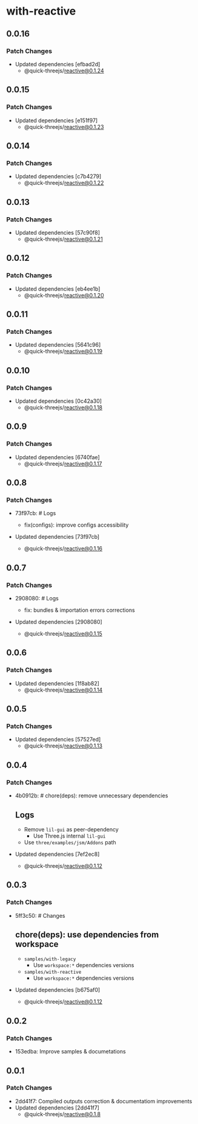 # with-reactive

## 0.0.16

### Patch Changes

- Updated dependencies [efbad2d]
  - @quick-threejs/reactive@0.1.24

## 0.0.15

### Patch Changes

- Updated dependencies [e151f97]
  - @quick-threejs/reactive@0.1.23

## 0.0.14

### Patch Changes

- Updated dependencies [c7b4279]
  - @quick-threejs/reactive@0.1.22

## 0.0.13

### Patch Changes

- Updated dependencies [57c90f8]
  - @quick-threejs/reactive@0.1.21

## 0.0.12

### Patch Changes

- Updated dependencies [eb4ee1b]
  - @quick-threejs/reactive@0.1.20

## 0.0.11

### Patch Changes

- Updated dependencies [5641c96]
  - @quick-threejs/reactive@0.1.19

## 0.0.10

### Patch Changes

- Updated dependencies [0c42a30]
  - @quick-threejs/reactive@0.1.18

## 0.0.9

### Patch Changes

- Updated dependencies [6740fae]
  - @quick-threejs/reactive@0.1.17

## 0.0.8

### Patch Changes

- 73f97cb: # Logs

  - fix(configs): improve configs accessibility

- Updated dependencies [73f97cb]
  - @quick-threejs/reactive@0.1.16

## 0.0.7

### Patch Changes

- 2908080: # Logs

  - fix: bundles & importation errors corrections

- Updated dependencies [2908080]
  - @quick-threejs/reactive@0.1.15

## 0.0.6

### Patch Changes

- Updated dependencies [1f8ab82]
  - @quick-threejs/reactive@0.1.14

## 0.0.5

### Patch Changes

- Updated dependencies [57527ed]
  - @quick-threejs/reactive@0.1.13

## 0.0.4

### Patch Changes

- 4b0912b: # chore(deps): remove unnecessary dependencies

  ## Logs

  - Remove `lil-gui` as peer-dependency
    - Use Three.js internal `lil-gui`
  - Use `three/examples/jsm/Addons` path

- Updated dependencies [7ef2ec8]
  - @quick-threejs/reactive@0.1.12

## 0.0.3

### Patch Changes

- 5ff3c50: # Changes

  ## chore(deps): use dependencies from workspace

  - `samples/with-legacy`
    - Use `workspace:*` dependencies versions
  - `samples/with-reactive`
    - Use `workspace:*` dependencies versions

- Updated dependencies [b675af0]
  - @quick-threejs/reactive@0.1.12

## 0.0.2

### Patch Changes

- 153edba: Improve samples & documetations

## 0.0.1

### Patch Changes

- 2dd41f7: Compiled outputs correction & documentatiom improvements
- Updated dependencies [2dd41f7]
  - @quick-threejs/reactive@0.1.8
